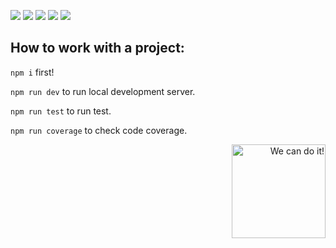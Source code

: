 [![](https://img.shields.io/badge/ReactJs-lightblue?style=for-the-badge)](https://react.dev/)
[![](https://img.shields.io/badge/ViteJs-orange?style=for-the-badge)](https://vitejs.dev)
[![](https://img.shields.io/badge/Typescript-blue?style=for-the-badge)](https://www.typescriptlang.org/)
[![](https://img.shields.io/badge/React&nbsp;Testing&nbsp;Library-red?style=for-the-badge)](https://react.dev/)
[![](https://img.shields.io/badge/Redux&nbsp;toolkit-purple?style=for-the-badge)](https://react.dev/)

## How to work with a project:

````npm i```` first!

````npm run dev```` to run local development server.

````npm run test```` to run test.

````npm run coverage```` to check code coverage.
<p align="right"><img width="150px" float="right" alt="We can do it!" src="https://octodex.github.com/images/mona-the-rivetertocat.png"></p>
